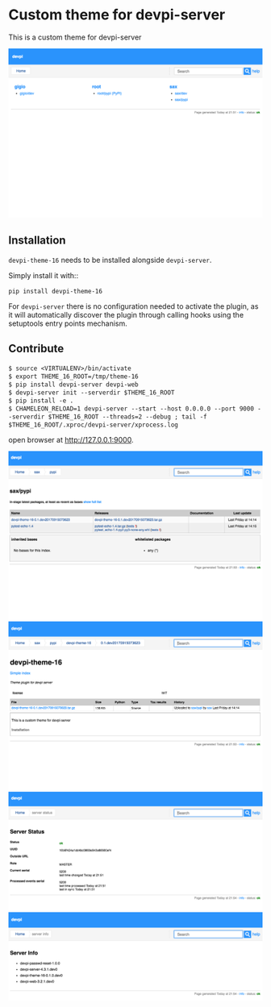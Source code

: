 Custom theme for devpi-server
=============================

This is a custom theme for devpi-server

![home](https://raw.githubusercontent.com/saxix/devpi-theme-16/master/docs/home.png)



Installation
------------

``devpi-theme-16`` needs to be installed alongside ``devpi-server``.

Simply install it with::

    pip install devpi-theme-16

For ``devpi-server`` there is no configuration needed to activate the plugin,
as it will automatically discover the plugin through calling hooks using the
setuptools entry points mechanism.


Contribute
----------


    $ source <VIRTUALENV>/bin/activate
    $ export THEME_16_ROOT=/tmp/theme-16
    $ pip install devpi-server devpi-web
    $ devpi-server init --serverdir $THEME_16_ROOT
    $ pip install -e .
    $ CHAMELEON_RELOAD=1 devpi-server --start --host 0.0.0.0 --port 9000 --serverdir $THEME_16_ROOT --threads=2 --debug ; tail -f $THEME_16_ROOT/.xproc/devpi-server/xprocess.log


open browser at http://127.0.0.1:9000.


![home](https://raw.githubusercontent.com/saxix/devpi-theme-16/master/docs/index.png)
![home](https://raw.githubusercontent.com/saxix/devpi-theme-16/master/docs/project.png)
![home](https://raw.githubusercontent.com/saxix/devpi-theme-16/master/docs/status.png)
![home](https://raw.githubusercontent.com/saxix/devpi-theme-16/master/docs/info.png)
